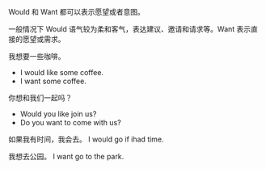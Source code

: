 Would 和 Want 都可以表示愿望或者意图。

一般情况下 Would 语气较为柔和客气，表达建议、邀请和请求等。Want 表示直接的愿望或需求。

我想要一些咖啡。
- I would like some coffee.
- I want some coffee.

你想和我们一起吗？
- Would you like join us?
- Do you want to come with us?

如果我有时间，我会去。
I would go if ihad time.

我想去公园。
I want go to the park.